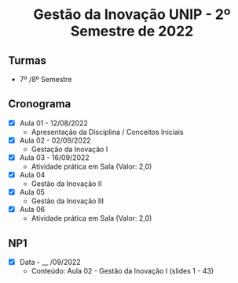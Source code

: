 <h1 align="center">
    Gestão da Inovação UNIP - 2º Semestre de 2022
</h1>


## Turmas
- 7º /8º Semestre

## Cronograma

- [x]  Aula 01 - 12/08/2022
    - Apresentação da Disciplina / Conceitos Iniciais
- [x]  Aula 02 - 02/09/2022
    - Gestação da Inovação I
- [x]  Aula 03 - 16/09/2022
    - Atividade prática em Sala (Valor: 2,0)
- [x]  Aula 04
    - Gestão da Inovação II
- [x]  Aula 05 
    - Gestão da Inovação III
- [x]  Aula 06
    - Atividade prática em Sala (Valor: 2,0)

## NP1

- [x]  Data - __ /09/2022
    - Conteúdo: Aula 02 - Gestão da Inovação I (slides 1 - 43)
